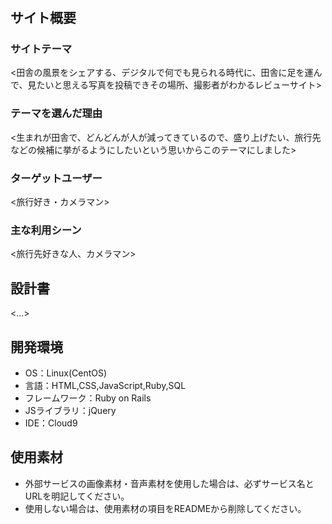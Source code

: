 # <countryside>

## サイト概要
### サイトテーマ
<田舎の風景をシェアする、デジタルで何でも見られる時代に、田舎に足を運んで、見たいと思える写真を投稿できその場所、撮影者がわかるレビューサイト>

### テーマを選んだ理由
<生まれが田舎で、どんどんが人が減ってきているので、盛り上げたい、旅行先などの候補に挙がるようにしたいという思いからこのテーマにしました>

### ターゲットユーザー
<旅行好き・カメラマン>

### 主な利用シーン
<旅行先好きな人、カメラマン>

## 設計書
<...>

## 開発環境
- OS：Linux(CentOS)
- 言語：HTML,CSS,JavaScript,Ruby,SQL
- フレームワーク：Ruby on Rails
- JSライブラリ：jQuery
- IDE：Cloud9

## 使用素材
- 外部サービスの画像素材・音声素材を使用した場合は、必ずサービス名とURLを明記してください。
- 使用しない場合は、使用素材の項目をREADMEから削除してください。